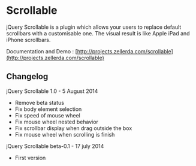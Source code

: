 Scrollable
==========

jQuery Scrollable is a plugin which allows your users to replace default scrollbars with a customisable one. The visual result is like Apple iPad and iPhone scrollbars.

Documentation and Demo : [http://projects.zellerda.com/scrollable](http://projects.zellerda.com/scrollable)

Changelog
---------

jQuery Scrollable 1.0 - 5 August 2014
 - Remove beta status
 - Fix body element selection
 - Fix speed of mouse wheel
 - Fix mouse wheel nested behavior
 - Fix scrollbar display when drag outside the box
 - Fix mouse wheel when scrolling is finish

jQuery Scrollable beta-0.1 - 17 july 2014
 - First version
